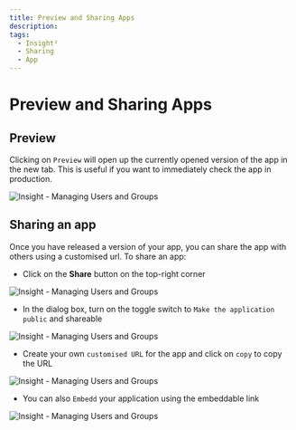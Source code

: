```yaml
---
title: Preview and Sharing Apps
description: 
tags:
  - Insight²
  - Sharing 
  - App
---
```


# Preview and Sharing Apps

## Preview

Clicking on `Preview` will open up the currently opened version of the app in the new tab. This is useful if you want to immediately check the app in production.



![Insight - Managing Users and Groups](/_images/insight2/tutorial/sharing/preview.gif)



## Sharing an app

Once you have released a version of your app, you can share the app with others using a customised url. To share an app:

- Click on the **Share** button on the top-right corner



![Insight - Managing Users and Groups](/_images/insight2/tutorial/sharing/share.png)



- In the dialog box, turn on the toggle switch to `Make the application public` and shareable



![Insight - Managing Users and Groups](/_images/insight2/tutorial/sharing/toggle.png)



- Create your own `customised URL` for the app and click on `copy` to copy the URL



![Insight - Managing Users and Groups](/_images/insight2/tutorial/sharing/url.png)



- You can also `Embedd` your application using the embeddable link



![Insight - Managing Users and Groups](/_images/insight2/tutorial/sharing/embedd.png)


